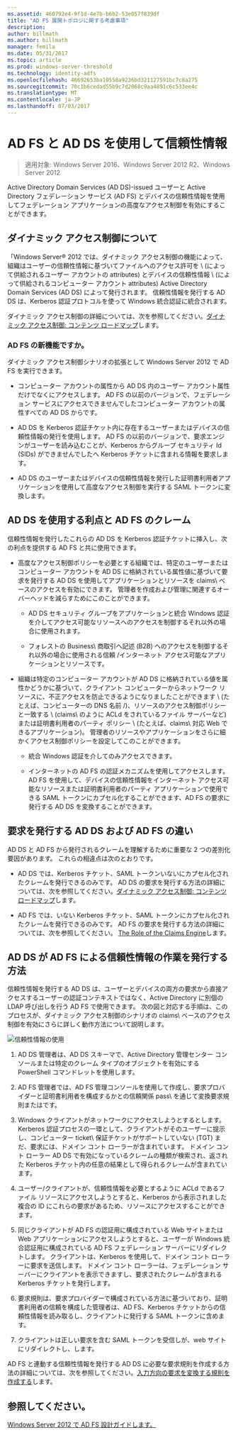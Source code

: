```yaml
---
ms.assetid: 460792e4-9f1d-4e7b-b6b2-53e057f839df
title: "AD FS 展開トポロジに関する考慮事項"
description: 
author: billmath
ms.author: billmath
manager: femila
ms.date: 05/31/2017
ms.topic: article
ms.prod: windows-server-threshold
ms.technology: identity-adfs
ms.openlocfilehash: 46692653ba10558a9236bd321127591bc7c8a275
ms.sourcegitcommit: 70c1b6cedad55b9c7d2068c9aa4891c6c533ee4c
ms.translationtype: MT
ms.contentlocale: ja-JP
ms.lasthandoff: 07/03/2017
---
```

# <a name="using-ad-ds-claims-with-ad-fs"></a>AD FS と AD DS を使用して信頼性情報
  
>適用対象: Windows Server 2016、Windows Server 2012 R2、Windows Server 2012
  
Active Directory Domain Services \(AD DS\)\-issued ユーザーと Active Directory フェデレーション サービス \(AD FS\) とデバイスの信頼性情報を使用してフェデレーション アプリケーションの高度なアクセス制御を有効にすることができます。  
  
## <a name="about-dynamic-access-control"></a>ダイナミック アクセス制御について  
「Windows Server® 2012 では、ダイナミック アクセス制御の機能によって、組織はユーザーの信頼性情報に基づいてファイルへのアクセス許可を \ (によって供給されるユーザー アカウントの attributes\) とデバイスの信頼性情報 \ (によって供給されるコンピューター アカウント attributes\) Active Directory Domain Services \(AD DS\) によって発行されます。 信頼性情報を発行する AD DS は、Kerberos 認証プロトコルを使って Windows 統合認証に統合されます。  
  
ダイナミック アクセス制御の詳細については、次を参照してください。[ダイナミック アクセス制御: コンテンツ ロードマップ](../../solution-guides/Dynamic-Access-Control--Scenario-Overview.md#BKMK_APP)します。  
  
### <a name="whats-new-in-ad-fs"></a>AD FS の新機能ですか。  
ダイナミック アクセス制御シナリオの拡張として Windows Server 2012 で AD FS を実行できます。  
  
-   コンピューター アカウントの属性から AD DS 内のユーザー アカウント属性だけでなくにアクセスします。 AD FS の以前のバージョンで、フェデレーション サービスにアクセスできませんでしたコンピューター アカウントの属性すべての AD DS からです。  
  
-   AD DS を Kerberos 認証チケット内に存在するユーザーまたはデバイスの信頼性情報の発行を使用します。 AD FS の以前のバージョンで、要求エンジンがユーザーを読み込むことが、Kerberos からグループ セキュリティ Id \(SIDs\) ができませんでしたへ Kerberos チケットに含まれる情報を要求します。  
  
-   AD DS のユーザーまたはデバイスの信頼性情報を発行した証明書利用者アプリケーションを使用して高度なアクセス制御を実行する SAML トークンに変換します。  
  
## <a name="benefits-of-using-ad-ds-claims-with-ad-fs"></a>AD DS を使用する利点と AD FS のクレーム  
信頼性情報を発行したこれらの AD DS を Kerberos 認証チケットに挿入し、次の利点を提供する AD FS と共に使用できます。  
  
-   高度なアクセス制御ポリシーを必要とする組織では、特定のユーザーまたはコンピューター アカウントを AD DS に格納されている属性値に基づいて要求を発行する AD DS を使用してアプリケーションとリソースを claims\ ベースのアクセスを有効にできます。 管理者を作成および管理に関連するオーバーヘッドを減らすためにこのことができます。  
  
    -   AD DS セキュリティ グループをアプリケーションと統合 Windows 認証を介してアクセス可能なリソースへのアクセスを制御するそれ以外の場合に使用されます。  
  
    -   フォレストの Business\ 商取引へ記述 \(B2B\) へのアクセスを制御するそれ以外の場合に使用される信頼 \/インターネット アクセス可能なアプリケーションとリソースです。  
  
-   組織は特定のコンピューター アカウントが AD DS に格納されている値を属性かどうかに基づいて、クライアント コンピューターからネットワーク リソースに、不正アクセスを防止できるようになりましたことができます \ (たとえば、コンピューターの DNS 名前 \/)、リソースのアクセス制御ポリシーと一致する \ (claims\ のように ACLd をされているファイル サーバーなど) または証明書利用者のパーティ ポリシー \ (たとえば、claims\ 対応 Web できるアプリケーション)。 管理者のリソースやアプリケーションをさらに細かくアクセス制御ポリシーを設定してこのことができます。  
  
    -   統合 Windows 認証を介してのみアクセスできます。  
  
    -   インターネットの AD FS の認証メカニズムを使用してアクセスします。 AD FS を使用して、デバイスの信頼性情報をインターネット アクセス可能なリソースまたは証明書利用者のパーティ アプリケーションで使用できる SAML トークンにカプセル化することができます、AD FS の要求に発行する AD DS を変換することができます。  
  
## <a name="differences-between-ad-ds-and-ad-fs-issued-claims"></a>要求を発行する AD DS および AD FS の違い  
AD DS と AD FS から発行されるクレームを理解するために重要な 2 つの差別化要因があります。 これらの相違点は次のとおりです。  
  
-   AD DS では、Kerberos チケット、SAML トークンいないにカプセル化されたクレームを発行できるのみです。 AD DS の要求を発行する方法の詳細については、次を参照してください。[ダイナミック アクセス制御: コンテンツ ロードマップ](../../solution-guides/Dynamic-Access-Control--Scenario-Overview.md#BKMK_APP)します。  
  
-   AD FS では、いない Kerberos チケット、SAML トークンにカプセル化されたクレームを発行できるのみです。 AD FS の要求を発行する方法の詳細については、次を参照してください。 [The Role of the Claims Engine](../../ad-fs/technical-reference/The-Role-of-the-Claims-Engine.md)します。  
  
## <a name="how-ad-ds-issued-claims-work-with-ad-fs"></a>AD DS が AD FS による信頼性情報の作業を発行する方法  
信頼性情報を発行する AD DS は、ユーザーとデバイスの両方の要求から直接アクセスするユーザーの認証コンテキストではなく、Active Directory に別個の LDAP 呼び出しを行う AD FS で使用できます。 次の図と対応する手順は、このプロセスが、ダイナミック アクセス制御のシナリオの claims\ ベースのアクセス制御を有効にさらに詳しく動作方法について説明します。  
  
![信頼性情報の使用](media/UsingADDSClaimswithADFS.gif)  
  
1.  AD DS 管理者は、AD DS スキーマで、Active Directory 管理センター コンソールまたは特定のクレーム タイプのオブジェクトを有効にする PowerShell コマンドレットを使用します。  
  
2.  AD FS 管理者では、AD FS 管理コンソールを使用して作成し、要求プロバイダーと証明書利用者を構成するかとの信頼関係 pass\ を通じて変換要求規則またはです。  
  
3.  Windows クライアントがネットワークにアクセスしようとするとします。 Kerberos 認証プロセスの一環として、クライアントがそのユーザーに提示し、コンピューター ticket\ 保証チケットがサポートしていない \(TGT\) まだ、要求には、ドメイン コント ローラーが含まれています。 ドメイン コント ローラー AD DS で有効になっているクレームの種類が検索され、返された Kerberos チケット内の任意の結果として得られるクレームが含まれています。  
  
4.  ユーザー/クライアントが、信頼性情報を必要とするように ACLd であるファイル リソースにアクセスしようとすると、Kerberos から表示されました複合の ID にこれらの要求があるため、リソースにアクセスすることができます。  
  
5.  同じクライアントが AD FS の認証用に構成されている Web サイトまたは Web アプリケーションにアクセスしようとすると、ユーザーが Windows 統合認証用に構成されている AD FS フェデレーション サーバーにリダイレクトします。 クライアントは、Kerberos を使用して、ドメイン コント ローラーに要求を送信します。 ドメイン コント ローラーは、フェデレーション サーバーにクライアントを表示できますし、要求されたクレームが含まれる Kerberos チケットを発行します。  
  
6.  要求規則は、要求プロバイダーで構成されている方法に基づいており、証明書利用者の信頼を構成した管理者は、AD FS、Kerberos チケットからの信頼性情報を読み取るし、クライアントに発行する SAML トークンに含めます。  
  
7.  クライアントは正しい要求を含む SAML トークンを受信しが、web サイトにリダイレクトし、します。  
  
AD FS と連動する信頼性情報を発行する AD DS に必要な要求規則を作成する方法の詳細については、次を参照してください。[入力方向の要求を変換する規則を作成する](../../ad-fs/operations/Create-a-Rule-to-Transform-an-Incoming-Claim.md)します。  
  
## <a name="see-also"></a>参照してください。
[Windows Server 2012 で AD FS 設計ガイドします。](AD-FS-Design-Guide-in-Windows-Server-2012.md)
